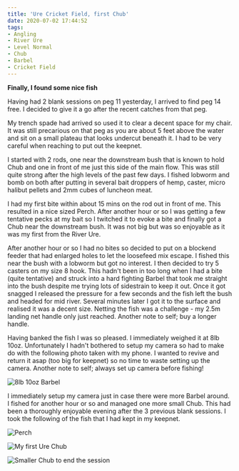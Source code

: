 ```yaml
---
title: 'Ure Cricket Field, first Chub'
date: 2020-07-02 17:44:52
tags:
- Angling
- River Ure
- Level Normal
- Chub
- Barbel
- Cricket Field
---
```

**Finally, I found some nice fish**

Having had 2 blank sessions on peg 11 yesterday, I arrived to find peg 14 free. I decided to give it a go after the recent catches from that peg.

My trench spade had arrived so used it to clear a decent space for my chair. It was still precarious on that peg as you are about 5 feet above the water and sit on a small plateau that looks undercut beneath it. I had to be very careful when reaching to put out the keepnet.

I started with 2 rods, one near the downstream bush that is known to hold Chub and one in front of me just this side of the main flow. This was still quite strong after the high levels of the past few days. I fished lobworm and bomb on both after putting in several bait droppers of hemp, caster, micro halibut pellets and 2mm cubes of luncheon meat.

I had my first bite within about 15 mins on the rod out in front of me. This resulted in a nice sized Perch. After another hour or so I was getting a few tentative pecks at my bait so I twitched it to evoke a bite and finally got a Chub near the downstream bush. It was not big but was so enjoyable as it was my first from the River Ure.

After another hour or so I had no bites so decided to put on a blockend feeder that had enlarged holes to let the loosefeed mix escape. I fished this near the bush with a lobworm but got no interest. I then decided to try 5 casters on my size 8 hook. This hadn't been in too long when I had a bite (quite tentative) and struck into a hard fighting Barbel that took me straight into the bush despite me trying lots of sidestrain to keep it out. Once it got snagged I released the pressure for a few seconds and the fish left the bush and headed for mid river. Several minutes later I got it to the surface and realised it was a decent size. Netting the fish was a challenge - my 2.5m landing net handle only just reached. Another note to self; buy a longer handle.

Having banked the fish I was so pleased. I immediately weighed it at 8lb 10oz. Unfortunately I hadn't bothered to setup my camera so had to make do with the following photo taken with my phone. I wanted to revive and return it asap (too big for keepnet) so no time to waste setting up the camera. Another note to self; always set up camera before fishing!


![8lb 10oz Barbel](/images/2020-07-02/33ba30dff6a547ff8b8b6fa4d0867e9f.jpg)


I immediately setup my camera just in case there were more Barbel around. I fished for another hour or so and managed one more small Chub. This had been a thoroughly enjoyable evening after the 3 previous blank sessions. I took the following of the fish that I had kept in my keepnet.


![Perch](/images/2020-07-02/8c886df01a194fc3830fc4eb678f65c7.jpg)


![My first Ure Chub](/images/2020-07-02/9eeb5f9844504ca28dc0728eb47e86a6.jpg)


![Smaller Chub to end the session](/images/2020-07-02/ffa035a704fa424cbc503a230519a5d0.jpg)
